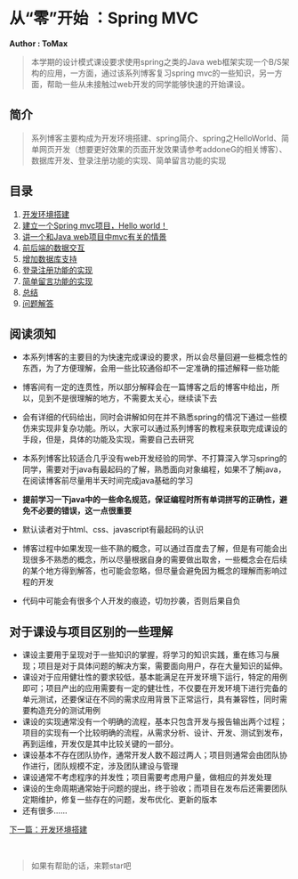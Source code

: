 # 从“零”开始 ：Spring MVC
**Author : ToMax**

> 本学期的设计模式课设要求使用spring之类的Java web框架实现一个B/S架构的应用，一方面，通过该系列博客复习spring mvc的一些知识，另一方面，帮助一些从未接触过web开发的同学能够快速的开始课设。

## 简介

> 系列博客主要构成为开发环境搭建、spring简介、spring之HelloWorld、简单网页开发（想要更好效果的页面开发效果请参考addoneG的相关博客）、数据库开发、登录注册功能的实现、简单留言功能的实现

## 目录

1. [开发环境搭建](https://github.com/XingToMax/DesignPatternDemo/blob/master/blogs/%E5%BC%80%E5%8F%91%E7%8E%AF%E5%A2%83%E6%90%AD%E5%BB%BA.md)
2. [建立一个Spring mvc项目，Hello world！](https://github.com/XingToMax/DesignPatternDemo/blob/master/blogs/Helloworld.md)
3. [讲一个和Java web项目中mvc有关的情景](https://github.com/XingToMax/DesignPatternDemo/blob/master/blogs/mvc.md)
4. [前后端的数据交互](https://github.com/XingToMax/DesignPatternDemo/blob/master/blogs/%E5%89%8D%E5%90%8E%E7%AB%AF%E6%95%B0%E6%8D%AE%E4%BA%A4%E4%BA%92.md)
5. [增加数据库支持](https://github.com/XingToMax/DesignPatternDemo/blob/master/blogs/%E5%A2%9E%E5%8A%A0%E6%95%B0%E6%8D%AE%E5%BA%93%E6%94%AF%E6%8C%81.md)
6. [登录注册功能的实现](https://github.com/XingToMax/DesignPatternDemo/blob/master/blogs/%E7%99%BB%E5%BD%95%E6%B3%A8%E5%86%8C%E5%8A%9F%E8%83%BD%E7%9A%84%E5%AE%9E%E7%8E%B0.md)
7. [简单留言功能的实现](https://github.com/XingToMax/DesignPatternDemo/blob/master/blogs/%E7%AE%80%E5%8D%95%E7%95%99%E8%A8%80%E5%8A%9F%E8%83%BD%E7%9A%84%E5%AE%9E%E7%8E%B0.md)
8. [总结](https://github.com/XingToMax/DesignPatternDemo/blob/master/blogs/%E6%80%BB%E7%BB%93.md)
9. [问题解答](https://github.com/XingToMax/DesignPatternDemo/blob/master/blogs/%E9%97%AE%E9%A2%98%E8%A7%A3%E7%AD%94.md)

## 阅读须知

+ 本系列博客的主要目的为快速完成课设的要求，所以会尽量回避一些概念性的东西，为了方便理解，会用一些比较通俗却不一定准确的描述解释一些功能

+ 博客间有一定的连贯性，所以部分解释会在一篇博客之后的博客中给出，所以，见到不是很理解的地方，不需要太关心，继续读下去

+ 会有详细的代码给出，同时会讲解如何在并不熟悉spring的情况下通过一些模仿来实现非复杂功能。所以，大家可以通过系列博客的教程来获取完成课设的手段，但是，具体的功能及实现，需要自己去研究

+ 本系列博客比较适合几乎没有web开发经验的同学、不打算深入学习spring的同学，需要对于java有最起码的了解，熟悉面向对象编程，如果不了解java，在阅读博客前尽量用半天时间完成java基础的学习

+ **提前学习一下java中的一些命名规范，保证编程时所有单词拼写的正确性，避免不必要的错误，这一点很重要**

+ 默认读者对于html、css、javascript有最起码的认识

+ 博客过程中如果发现一些不熟的概念，可以通过百度去了解，但是有可能会出现很多不熟悉的概念，所以尽量根据自身的需要做出取舍，一些概念会在后续的某个地方得到解答，也可能会忽略，但尽量会避免因为概念的理解而影响过程的开发

+ 代码中可能会有很多个人开发的痕迹，切勿抄袭，否则后果自负

## 对于课设与项目区别的一些理解

+ 课设主要用于呈现对于一些知识的掌握，将学习的知识实践，重在练习与展现；项目是对于具体问题的解决方案，需要面向用户，存在大量知识的延伸。
+ 课设对于应用健壮性的要求较低，基本能满足在开发环境下运行，特定的用例即可；项目产出的应用需要有一定的健壮性，不仅要在开发环境下进行完备的单元测试，还要保证在不同的需求应用背景下正常运行，具有兼容性，同时需要构造充分的测试用例
+ 课设的实现通常没有一个明确的流程，基本只包含开发与报告输出两个过程；项目的实现有一个比较明确的流程，从需求分析、设计、开发、测试到发布，再到运维，开发仅是其中比较关键的一部分。
+ 课设基本不存在团队协作，通常开发人数不超过两人；项目则通常会由团队协作进行，团队规模不定，涉及团队建设与管理
+ 课设通常不考虑程序的并发性；项目需要考虑用户量，做相应的并发处理
+ 课设的生命周期通常始于问题的提出，终于验收；而项目在发布后还需要团队定期维护，修复一些存在的问题，发布优化、更新的版本
+ 还有很多......

[下一篇：开发环境搭建](https://github.com/XingToMax/DesignPatternDemo/blob/master/blogs/%E5%BC%80%E5%8F%91%E7%8E%AF%E5%A2%83%E6%90%AD%E5%BB%BA.md)

<br>

> 如果有帮助的话，来颗star吧